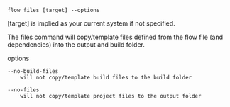 `flow files [target] --options`

  [target] is implied as your current system if not specified.

The files command will copy/template files defined from the flow file (and dependencies) into the output and build folder.

options

    --no-build-files
        will not copy/template build files to the build folder

    --no-files
        will not copy/template project files to the output folder
